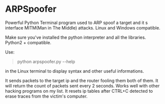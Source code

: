 # ARPSpoofer
Powerful Python Terminal program used to ARP spoof a target and it s interface MITM(Man in The Middle) attacks.
Linux and Windows compatible.

Make sure you've installed the python interpreter and all the libraries.
Python2 + compatible.

Use: 
>python arpspoofer.py --help    

in the Linux terminal to display syntax and other useful informations.

It sends packets to the target ip and the router fooling them both of them.
It will return the count of packets sent every 2 seconds.
Works well with other hacking programs on my list.
It resets ip tables after CTRL+C detected to erase traces from the victim's computer.
